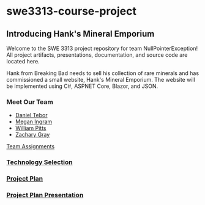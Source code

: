# swe3313-course-project

## Introducing Hank's Mineral Emporium
Welcome to the SWE 3313 project repository for team NullPointerException! All project artifacts, presentations, documentation, and source code are located here.

Hank from Breaking Bad needs to sell his collection of rare minerals and has commissioned a small website, Hank's Mineral Emporium. The website will be implemented using C#, ASPNET Core, Blazor, and JSON.

### Meet Our Team
- [Daniel Tebor](docs/project-plan/dtebor-resume.md)
- [Megan Ingram](docs/project-plan/mingram-resume.md)
- [William Pitts](docs/project-plan/wpitts-resume.md)
- [Zachary Gray](docs/project-plan/zgray-resume.md)

[Team Assignments](docs/project-plan/team-assignments.md)

### [Technology Selection](docs/project-plan/technology-selection.md)

### [Project Plan](https://adkisson-swe-f23.youtrack.cloud/gantt-charts/174-15)

### [Project Plan Presentation](docs/project-plan/project-plan-presentation.mp4)

